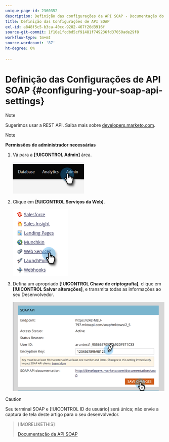 ```yaml
---
unique-page-id: 2360352
description: Definição das configurações da API SOAP - Documentação do Marketo - Documentação do produto
title: Definição das Configurações de API SOAP
exl-id: a848f5c5-b3ca-40cc-9202-467f26d3916f
source-git-commit: 1f10e1fcdbd5cf91481f749236fd37050ade29f8
workflow-type: tm+mt
source-wordcount: '87'
ht-degree: 0%

---
```


# Definição das Configurações de API SOAP {#configuring-your-soap-api-settings}

>[!NOTE]
>
>Sugerimos usar a REST API. Saiba mais sobre [developers.marketo.com](https://developers.marketo.com/documentation/rest/).

>[!NOTE]
>
>**Permissões de administrador necessárias**

1. Vá para a **[!UICONTROL Admin]** área.

   ![](assets/configuring-your-soap-api-settings-1.png)

1. Clique em **[!UICONTROL Serviços da Web]**.

   ![](assets/configuring-your-soap-api-settings-2.png)

1. Defina um apropriado **[!UICONTROL Chave de criptografia]**, clique em **[!UICONTROL Salvar alterações]**, e transmita todas as informações ao seu Desenvolvedor.

   ![](assets/configuring-your-soap-api-settings-3.png)

>[!CAUTION]
>
>Seu terminal SOAP e [!UICONTROL ID de usuário] será única; não envie a captura de tela deste artigo para o seu desenvolvedor.

>[!MORELIKETHIS]
>
>[Documentação da API SOAP](https://developers.marketo.com/documentation/soap/)
